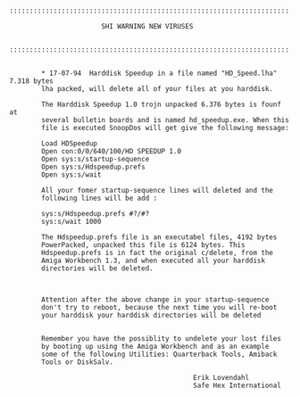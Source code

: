 
            ::::::::::::::::::::::::::::::::::::::::::::::::::::::::::::::::::::::::::

                           SHI WARNING NEW VIRUSES

            ::::::::::::::::::::::::::::::::::::::::::::::::::::::::::::::::::::::::::


            * 17-07-94  Harddisk Speedup in a file named "HD_Speed.lha" 7.318 bytes
            lha packed, will delete all of your files at you harddisk.

            The Harddisk Speedup 1.0 trojn unpacked 6.376 bytes is founf at
            several bulletin boards and is named hd_speedup.exe. When this 
            file is executed SnoopDos will get give the following message:

            Load HDSpeedup
            Open con:0/0/640/100/HD SPEEDUP 1.0
            Open sys:s/startup-sequence
            Open sys:s/Hdspeedup.prefs
            Open sys:s/wait

            All your fomer startup-sequence lines will deleted and the 
            following lines will be add :

            sys:s/Hdspeedup.prefs #?/#?
            sys:s/wait 1000

            The Hdspeedup.prefs file is an executabel files, 4192 bytes 
            PowerPacked, unpacked this file is 6124 bytes. This 
            Hdspeedup.prefs is in fact the original c/delete, from the 
            Amiga Workbench 1.3, and when executed all your harddisk 
            directories will be deleted.



            Attention after the above change in your startup-sequence 
            don't try to reboot, because the next time you will re-boot
            your harddisk your harddisk directories will be deleted


            Remember you have the possiblity to undelete your lost files 
            by booting up using the Amiga Workbench and as an example 
            some of the following Utilities: Quarterback Tools, Amiback
            Tools or DiskSalv.  
          
                                                  Erik Lovendahl
                                                  Safe Hex International
